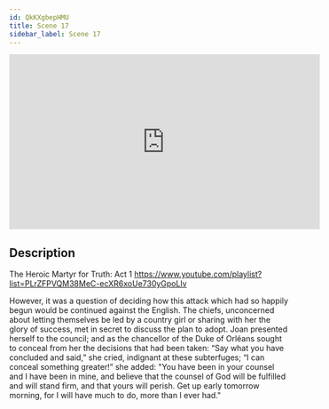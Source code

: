 ```yaml
---
id: QkKXgbepHMU
title: Scene 17
sidebar_label: Scene 17
---
```


<iframe
  width="560"
  height="315"
  src="https://www.youtube.com/embed/QkKXgbepHMU"
  title="YouTube video player"
  frameborder="0"
  allow="accelerometer; autoplay; clipboard-write; encrypted-media; gyroscope; picture-in-picture; web-share"
  referrerpolicy="strict-origin-when-cross-origin"
  allowfullscreen
></iframe>

## Description

The Heroic Martyr for Truth: Act 1 
https://www.youtube.com/playlist?list=PLrZFPVQM38MeC-ecXR6xoUe730yGpoLlv 

However, it was a question of deciding how this attack which had so happily begun would be continued against the English.
The chiefs, unconcerned about letting themselves be led by a country girl or sharing with her the glory of success, met in secret to discuss the plan to adopt.
Joan presented herself to the council; and as the chancellor of the Duke of Orléans sought to conceal from her the decisions that had been taken:
“Say what you have concluded and said,” she cried, indignant at these subterfuges; “I can conceal something greater!” she added:
"You have been in your counsel and I have been in mine, and believe that the counsel of God will be fulfilled and will stand firm, and that yours will perish. Get up early tomorrow morning, for I will have much to do, more than I ever had."
